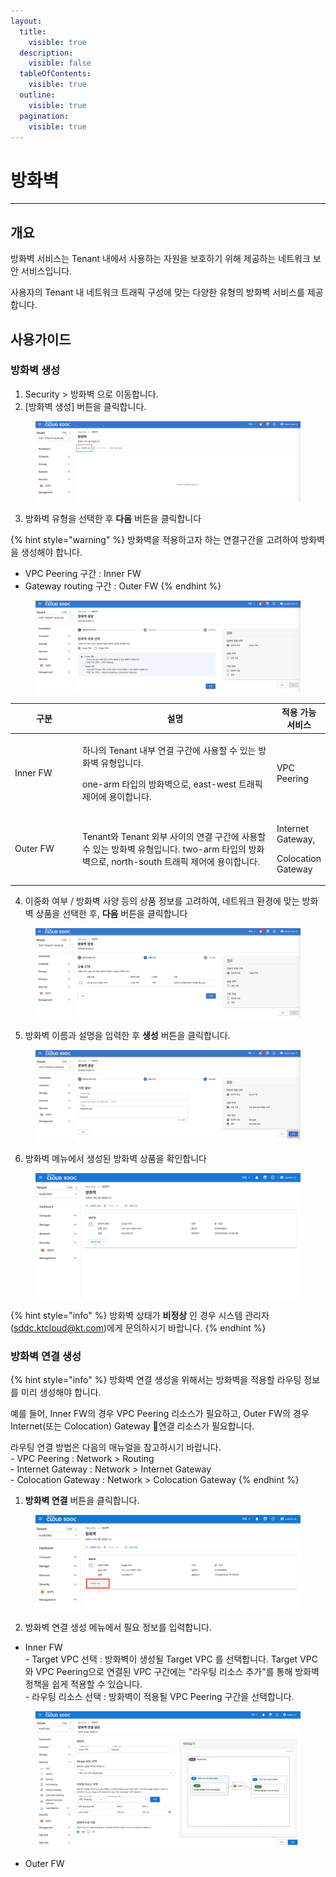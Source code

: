 ```yaml
---
layout:
  title:
    visible: true
  description:
    visible: false
  tableOfContents:
    visible: true
  outline:
    visible: true
  pagination:
    visible: true
---
```


# 방화벽

***

## 개요

방화벽 서비스는 Tenant 내에서 사용하는 자원을 보호하기 위해 제공하는 네트워크 보안 서비스입니다.

사용자의 Tenant 내 네트워크 트래픽 구성에 맞는 다양한 유형의 방화벽 서비스를 제공합니다.





## 사용가이드

### 방화벽 생성

1. Security > 방화벽 으로 이동합니다.
2. \[방화벽 생성] 버튼을 클릭합니다.

<figure><img src="../.gitbook/assets/image (663).png" alt=""><figcaption></figcaption></figure>

3. 방화벽 유형을 선택한 후 **다음** 버튼을 클릭합니다

{% hint style="warning" %}
방화벽을 적용하고자 하는 연결구간을 고려하여 방화벽을 생성해야 합니다.

* VPC Peering 구간 : Inner FW&#x20;
* Gateway routing 구간 : Outer FW
{% endhint %}

<figure><img src="../.gitbook/assets/image (664).png" alt=""><figcaption></figcaption></figure>

<table><thead><tr><th width="136">구분</th><th width="482">설명</th><th>적용 가능 서비스</th></tr></thead><tbody><tr><td>Inner FW</td><td><p>하나의 Tenant 내부 연결 구간에 사용할 수 있는 방화벽 유형입니다.</p><p>one-arm 타입의 방화벽으로, east-west 트래픽 제어에 용이합니다.</p></td><td>VPC Peering</td></tr><tr><td>Outer FW</td><td>Tenant와 Tenant 외부 사이의 연결 구간에 사용할 수 있는 방화벽 유형입니다. two-arm 타입의 방화벽으로, north-south 트래픽 제어에 용이합니다.</td><td><p>Internet Gateway, </p><p>Colocation Gateway</p></td></tr></tbody></table>





4. 이중화 여부 / 방화벽 사양 등의 상품 정보를 고려하여, 네트워크 환경에 맞는 방화벽 상품을 선택한 후, **다음** 버튼을 클릭합니다

<figure><img src="../.gitbook/assets/image (665).png" alt=""><figcaption></figcaption></figure>

5. 방화벽 이름과 설명을 입력한 후 **생성** 버튼을 클릭합니다.

<figure><img src="../.gitbook/assets/image (666).png" alt=""><figcaption></figcaption></figure>

6. 방화벽 메뉴에서 생성된 방화벽 상품을 확인합니다

<figure><img src="../.gitbook/assets/image (667).png" alt=""><figcaption></figcaption></figure>

{% hint style="info" %}
방화벽 상태가 **비정상** 인 경우 시스템 관리자(sddc.ktcloud@kt.com)에게 문의하시기 바랍니다.
{% endhint %}





### 방화벽 연결 생성



{% hint style="info" %}
방화벽 연결 생성을 위해서는 방화벽을 적용할 라우팅 정보를 미리 생성해야 합니다.

예를 들어, Inner FW의 경우 VPC Peering 리소스가 필요하고,  Outer FW의 경우 Internet(또는 Colocation) Gateway 연결 리소스가 필요합니다.

라우팅 연결 방법은 다음의 매뉴얼을 참고하시기 바랍니다.\
\- VPC Peering : Network > Routing \
\- Internet Gateway : Network > Internet Gateway\
\- Colocation Gateway : Network > Colocation Gateway
{% endhint %}



1. **방화벽 연결** 버튼을 클릭합니다.

<figure><img src="../.gitbook/assets/image (668).png" alt=""><figcaption></figcaption></figure>

2. 방화벽 연결 생성 메뉴에서 필요 정보를 입력합니다.

* Inner FW\
  &#x20;\-  Target VPC 선택 : 방화벽이 생성될 Target VPC 를 선택합니다.  Target VPC와 VPC Peering으로 연결된 VPC 구간에는 "라우팅 리소스 추가"를 통해 방화벽 정책을 쉽게 적용할 수 있습니다.\
  &#x20;\-  라우팅 리소스 선택 : 방화벽이 적용될 VPC Peering 구간을 선택합니다.

<figure><img src="../.gitbook/assets/image (669).png" alt=""><figcaption></figcaption></figure>

* Outer FW





>
